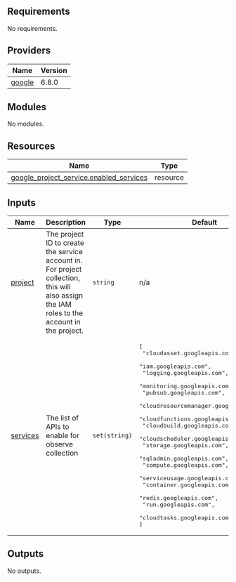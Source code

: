 <!-- BEGIN_TF_DOCS -->
## Requirements

No requirements.

## Providers

| Name | Version |
|------|---------|
| <a name="provider_google"></a> [google](#provider\_google) | 6.8.0 |

## Modules

No modules.

## Resources

| Name | Type |
|------|------|
| [google_project_service.enabled_services](https://registry.terraform.io/providers/hashicorp/google/latest/docs/resources/project_service) | resource |

## Inputs

| Name | Description | Type | Default | Required |
|------|-------------|------|---------|:--------:|
| <a name="input_project"></a> [project](#input\_project) | The project ID to create the service account in.  For project collection, this will also assign the IAM roles to the account in the project. | `string` | n/a | yes |
| <a name="input_services"></a> [services](#input\_services) | The list of APIs to enable for observe collection | `set(string)` | <pre>[<br>  "cloudasset.googleapis.com",<br>  "iam.googleapis.com",<br>  "logging.googleapis.com",<br>  "monitoring.googleapis.com",<br>  "pubsub.googleapis.com",<br>  "cloudresourcemanager.googleapis.com",<br>  "cloudfunctions.googleapis.com",<br>  "cloudbuild.googleapis.com",<br>  "cloudscheduler.googleapis.com",<br>  "storage.googleapis.com",<br>  "sqladmin.googleapis.com",<br>  "compute.googleapis.com",<br>  "serviceusage.googleapis.com",<br>  "container.googleapis.com",<br>  "redis.googleapis.com",<br>  "run.googleapis.com",<br>  "cloudtasks.googleapis.com"<br>]</pre> | no |

## Outputs

No outputs.
<!-- END_TF_DOCS -->